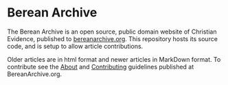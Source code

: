 # Berean Archive

The Berean Archive is an open source, public domain website of Christian Evidence, published to [bereanarchive.org](http://bereanarchive.org).  This repository hosts its source code, and is setup to allow article contributions.

Older articles are in html format and newer articles in MarkDown format.  To contribute see the [About](https://bereanarchive.org/articles/about) and [Contributing](https://bereanarchive.org/articles/about/contribute) guidelines published at BereanArchive.org.
